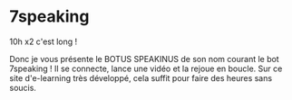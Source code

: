 # 7speaking
10h x2 c'est long !

Donc je vous présente le BOTUS SPEAKINUS de son nom courant le bot 7speaking !
Il se connecte, lance une vidéo et la rejoue en boucle.
Sur ce site d'e-learning très développé, cela suffit pour faire des heures sans soucis.
